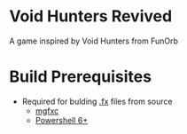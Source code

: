 # Void Hunters Revived
A game inspired by Void Hunters from FunOrb


# Build Prerequisites
- Required for bulding [.fx](src/VoidHuntersRevived.Game.Client/Content/Client/Effects) files from source
  - [mgfxc](https://docs.monogame.net/articles/tools/mgfxc.html)
  - [Powershell 6+](https://learn.microsoft.com/en-us/powershell/scripting/install/installing-powershell-on-windows?view=powershell-7.3)
